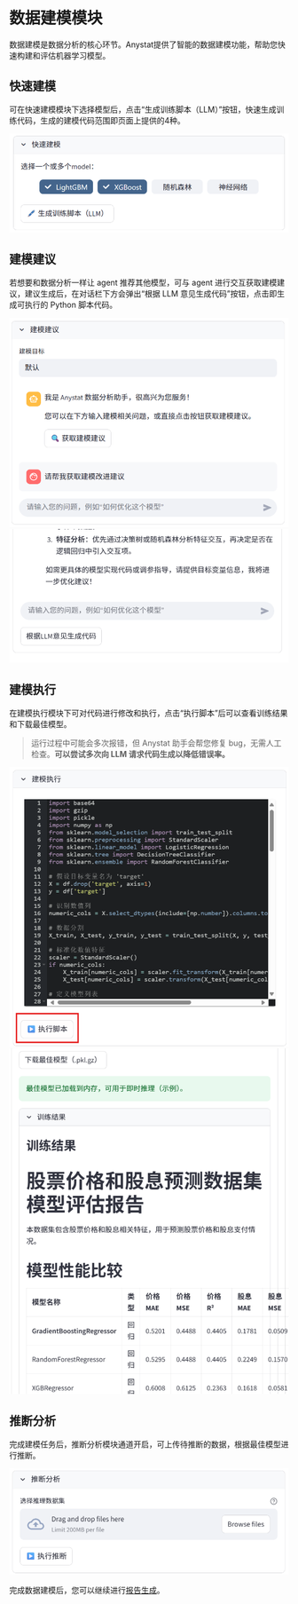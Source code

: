 # 数据建模模块

数据建模是数据分析的核心环节。Anystat提供了智能的数据建模功能，帮助您快速构建和评估机器学习模型。

## 快速建模

可在快速建模模块下选择模型后，点击“生成训练脚本（LLM）”按钮，快速生成训练代码，生成的建模代码范围即页面上提供的4种。

![建模分析-快速建模](../../images/建模分析-快速建模.png)

## 建模建议

若想要和数据分析一样让 agent 推荐其他模型，可与 agent 进行交互获取建模建议，建议生成后，在对话栏下方会弹出“根据 LLM 意见生成代码”按钮，点击即生成可执行的 Python 脚本代码。

![建模分析-建模建议](../../images/建模分析-建模建议.png)
![代码生成](../../images/建模分析-代码生成.png)

## 建模执行

在建模执行模块下可对代码进行修改和执行，点击“执行脚本”后可以查看训练结果和下载最佳模型。

> 运行过程中可能会多次报错，但 Anystat 助手会帮您修复 bug，无需人工检查。**可以尝试多次向 LLM 请求代码生成以降低错误率。**

![建模分析-建模执行](../../images/建模分析-建模执行.png)
![建模分析-训练结果](../../images/建模分析-训练结果.png)

## 推断分析

完成建模任务后，推断分析模块通道开启，可上传待推断的数据，根据最佳模型进行推断。

![建模分析-推断分析](../../images/建模分析-推断分析.png)

完成数据建模后，您可以继续进行[报告生成](report-generation.md)。